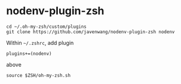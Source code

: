 # nodenv-plugin-zsh

```
cd ~/.oh-my-zsh/custom/plugins
git clone https://github.com/javenwang/nodenv-plugin-zsh nodenv
```

Within `~/.zshrc`, add plugin
```
plugins+=(nodenv)
```
above
```
source $ZSH/oh-my-zsh.sh
```
